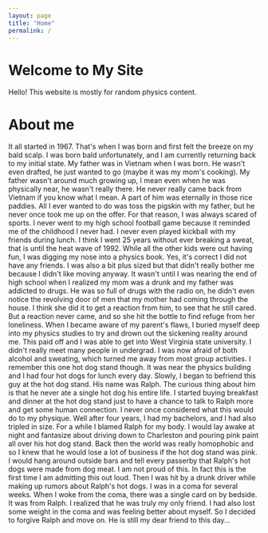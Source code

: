 ```yaml
---
layout: page
title: "Home"
permalink: /
---
```


# Welcome to My Site

Hello! This website is mostly for random physics content.

# About me 

It all started in 1967. That's when I was born and first felt the breeze on my bald scalp. I was born bald unfortunately, and I am currently returning back to my initial state. My father was in Vietnam when I was born. He wasn't even drafted, he just wanted to go (maybe it was my mom's cooking). My father wasn't around much growing up, I mean even when he was physically near, he wasn't really there. He never really came back from Vietnam if you know what I mean. A part of him was eternally in those rice paddies. All I ever wanted to do was toss the pigskin with my father, but he never once took me up on the offer. For that reason, I was always scared of sports. I never went to my high school football game because it reminded me of the childhood I never had. I never even played kickball with my friends during lunch. I think I went 25 years without ever breaking a sweat, that is until the heat wave of 1992. While all the other kids were out having fun, I was digging my nose into a physics book. Yes, it's correct I did not have any friends. I was also a bit plus sized but that didn't really bother me because I didn't like moving anyway. It wasn't until I was nearing the end of high school when I realized my mom was a drunk and my father was addicted to drugs. He was so full of drugs with the radio on, he didn't even notice the revolving door of men that my mother had coming through the house. I think she did it to get a reaction from him, to see that he still cared. But a reaction never came, and so she hit the bottle to find refuge from her loneliness. When I became aware of my parent's flaws, I buried myself deep into my physics studies to try and drown out the sickening reality around me. This paid off and I was able to get into West Virginia state university. I didn't really meet many people in undergrad. I was now afraid of both alcohol and sweating, which turned me away from most group activities. I remember this one hot dog stand though. It was near the physics building and I had four hot dogs for lunch every day. Slowly, I began to befriend this guy at the hot dog stand. His name was Ralph. The curious thing about him is that he never ate a single hot dog his entire life. I started buying breakfast and dinner at the hot dog stand just to have a chance to talk to Ralph more and get some human connection. I never once considered what this would do to my physique. Well after four years, I had my bachelors, and I had also tripled in size. For a while I blamed Ralph for my body. I would lay awake at night and fantasize about driving down to Charleston and pouring pink paint all over his hot dog stand. Back then the world was really homophobic and so I knew that he would lose a lot of business if the hot dog stand was pink. I would hang around outside bars and tell every passerby that Ralph's hot dogs were made from dog meat. I am not proud of this. In fact this is the first time I am admitting this out loud. Then I was hit by a drunk driver while making up rumors about Ralph's hot dogs. I was in a coma for several weeks. When I woke from the coma, there was a single card on by bedside. It was from Ralph. I realized that he was truly my only friend. I had also lost some weight in the coma and was feeling better about myself. So I decided to forgive Ralph and move on. He is still my dear friend to this day...